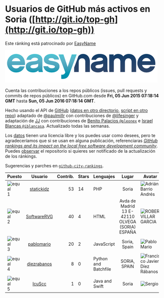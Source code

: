 
# Usuarios de GitHub más activos en Soria ([http://git.io/top-gh](http://git.io/top-gh))



Este ránking está patrocinado por [EasyName](https://www.easyname.com/es)

<a href='https://www.easyname.com/es'><img src='https://raw.githubusercontent.com/JJ/top-github-users-data/master/img/easyname_500px.png' alt='logo patrocinador'></a>


  Cuenta las contribuciones a los repos públicos (issues, pull requests y commits de repos públicos) en GitHub.com desde  **Fri, 05 Jun 2015 07:18:14 GMT** hasta **Sun, 05 Jun 2016 07:18:14 GMT**.

  Hecho usando el API de [GitHub](http://github.com) ([datos en otro directorio](https://github.com/JJ/top-github-users-data/tree/master/data), [script en otro repo](https://github.com/JJ/github-city-rankings/blob/master/get-city.coffee)) adaptado de [@paulmillr](https://github.com/paulmillr) con contribuciones de [@lifesinger](https://github.com/lifesinger) y adaptación de [JJ](http://jj.github.io) con contribuciones de [Benito Palacios `@pleonex`](http://github.com/pleonex) e [Israel Blancas `@iblancasa`](https://github.com/iblancasa). Actualizado todas las semanas.

  Los [datos](https://github.com/JJ/top-github-users-data/tree/master/data) tienen una licencia libre y los puedes usar como desees, pero te agradeceríamos que si se usan en alguna publicación, referenciaras [*GitHub rankings and its impact on the local free software development community*](https://thewinnower.com/papers/github-rankings-and-its-impact-on-the-local-free-software-development-community). Puedes [observar](https://github.com/JJ/top-github-users-data/subscription) el repositorio si quieres ser notificado de la actualización de los ránkings.

  Sugerencias y parches en [`github-city-rankings`](http://github.com/JJ/github-city-rankings).


| Puesto   |  Usuario  |Contrib.| Stars | Lenguajes   |      Lugar      |  Avatar  |
|----------|:---------:|-------:|-------|-------------|:---------------:|----------|
|![equal](https://raw.githubusercontent.com/JJ/github-city-rankings/master/img/equal.gif) 1 | [statickidz](https://github.com/statickidz) | 53 | 14 | PHP | Soria | <img src='https://avatars1.githubusercontent.com/u/7888227?v=3&s=64' width="64" title='Adrián Barrio Andrés'> |
|![equal](https://raw.githubusercontent.com/JJ/github-city-rankings/master/img/equal.gif) 2 | [SoftwareRVG](https://github.com/SoftwareRVG) | 40 | 4 | HTML | Avda de Madrid 13 E-42110 OLVEGA (SORIA) ESPAÑA | <img src='https://avatars1.githubusercontent.com/u/15747545?v=3&s=64' width="64" title='ROBER VILLAR GARCIA'> |
|![equal](https://raw.githubusercontent.com/JJ/github-city-rankings/master/img/equal.gif) 3 | [pablomario](https://github.com/pablomario) | 20 | 2 | JavaScript | Soria, Spain | <img src='https://avatars1.githubusercontent.com/u/4464094?v=3&s=64' width="64" title='Pablo Mario'> |
|![equal](https://raw.githubusercontent.com/JJ/github-city-rankings/master/img/equal.gif) 4 | [diezrabanos](https://github.com/diezrabanos) | 8 | 0 | Python and Batchfile | SORIA, SPAIN | <img src='https://avatars3.githubusercontent.com/u/11255349?v=3&s=64' width="64" title='Francisco Javier Díez Rábanos'> |
|![equal](https://raw.githubusercontent.com/JJ/github-city-rankings/master/img/equal.gif) 5 | [IcuScc](https://github.com/IcuScc) | 1 | 0 | Java and Swift | Soria | <img src='https://avatars3.githubusercontent.com/u/5454095?v=3&s=64' width="64" title='Sergio'> |
